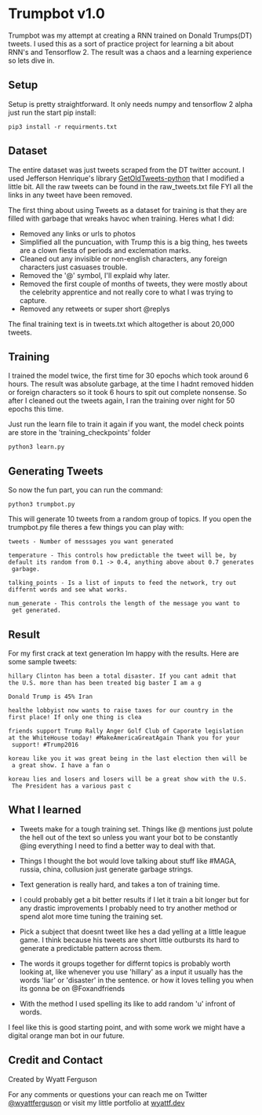 # Trumpbot v1.0
Trumpbot was my attempt at creating a RNN trained on Donald Trumps(DT) tweets. I used this as a sort of practice project for learning a bit about RNN's and Tensorflow 2. The result was a chaos and a learning experience so lets dive in.


## Setup
Setup is pretty straightforward. It only needs numpy and tensorflow 2 alpha just run the start pip install:

    pip3 install -r requirments.txt


## Dataset

The entire dataset was just tweets scraped from the DT twitter account. I used Jefferson Henrique's library [GetOldTweets-python](https://github.com/Jefferson-Henrique/GetOldTweets-python) that I modified a little bit. All the raw tweets can be found in the raw_tweets.txt file FYI all the links in any tweet have been removed.

The first thing about using Tweets as a dataset for training is that they are filled with garbage that wreaks havoc when training. Heres what I did:

- Removed any links or urls to photos
- Simplified all the puncuation, with Trump this is a big thing, hes tweets are a clown fiesta of periods and exclemation marks.
- Cleaned out any invisible or non-english characters, any foreign characters just casuases trouble.
- Removed the '@' symbol, I'll explaid why later.
- Removed the first couple of months of tweets, they were mostly about the celebrity apprentice and not really core to what I was trying to capture.
- Removed any retweets or super short @replys

The final training text is in tweets.txt which altogether is about 20,000 tweets.

## Training
I trained the model twice, the first time for 30 epochs which took around 6 hours. The result was absolute garbage, at the time I hadnt removed hidden or foreign characters so it took 6 hours to spit out complete nonsense. So after I cleaned out the tweets again, I ran the training over night for 50 epochs this time.

Just run the learn file to train it again if you want, the model check points are store in the 'training_checkpoints' folder

    python3 learn.py


## Generating Tweets
So now the fun part, you can run the command:

    python3 trumpbot.py

This will generate 10 tweets from a random group of topics. If you open the trumpbot.py file theres a few things you can play with:

    tweets - Number of messsages you want generated

    temperature - This controls how predictable the tweet will be, by 
    default its random from 0.1 -> 0.4, anything above about 0.7 generates
     garbage.

    talking_points - Is a list of inputs to feed the network, try out 
    differnt words and see what works.

    num_generate - This controls the length of the message you want to
     get generated.

## Result
For my first crack at text generation Im happy with the results. Here are some sample tweets:

    hillary Clinton has been a total disaster. If you cant admit that 
    the U.S. more than has been treated big baster I am a g

    Donald Trump is 45% Iran

    healthe lobbyist now wants to raise taxes for our country in the 
    first place! If only one thing is clea

    friends support Trump Rally Anger Golf Club of Caporate legislation 
    at the WhiteHouse today! #MakeAmericaGreatAgain Thank you for your
     support! #Trump2016 

    koreau like you it was great being in the last election then will be
     a great show. I have a fan o

    koreau lies and losers and losers will be a great show with the U.S.
     The President has a various past c


## What I learned

- Tweets make for a tough training set. Things like @ mentions just polute the hell out of the text so unless you want your bot to be constantly @ing everything I need to find a better way to deal with that.

- Things I thought the bot would love talking about stuff like #MAGA, russia, china, collusion just generate garbage strings.

- Text generation is really hard, and takes a ton of training time. 

- I could probably get a bit better results if I let it train a bit longer but for any drastic improvements I probably need to try another method or spend alot more time tuning the training set.

- Pick a subject that doesnt tweet like hes a dad yelling at a little league game. I think because his tweets are short little outbursts its hard to generate a predictable pattern across them.

- The words it groups together for differnt topics is probably worth looking at, like whenever you use 'hillary' as a input it usually has the words 'liar' or 'disaster' in the sentence. or how it loves telling you when its gonna be on @Foxandfriends

- With the method I used spelling its like to add random 'u' infront of words.

I feel like this is good starting point, and with some work we might have a digital orange man bot in our future.


## Credit and Contact

Created by Wyatt Ferguson 

For any comments or questions your can reach me on Twitter [@wyattferguson](https://twitter.com/wyattferguson) or visit my little portfolio at [wyattf.dev](https://wyattf.dev)